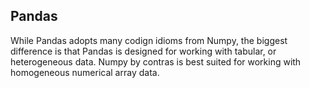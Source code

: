 ## Pandas
While Pandas adopts many codign idioms from Numpy, the biggest difference is that Pandas is designed for working with tabular, or heterogeneous data. Numpy by contras is best suited for working with homogeneous numerical array data.

<img>
